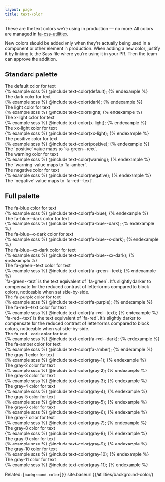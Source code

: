 ```yaml
---
layout: page
title: text-color
---
```


These are the text colors we’re using in production — no more. All colors are managed in [fa-css-utilities](https://github.com/fac/fa-css-utilities).

New colors should be added only when they’re actually being used in a component or other element in production. When adding a new color, justify it by linking to the Sass file where you’re using it in your PR. Then the team can approve the addition.

## Standard palette

<div class="SwatchGroup">

  <div class="DocsExample DocsExample--render--hidden">
    <div class="DocsExample-preview DocsExample-preview--text-color--default">
      The default color for text
    </div>
{% example scss %}
@include text-color(default);
{% endexample %}
  </div>

  <div class="DocsExample DocsExample--render--hidden">
    <div class="DocsExample-preview DocsExample-preview--text-color--dark">
      The dark color for text
    </div>
{% example scss %}
@include text-color(dark);
{% endexample %}
  </div>

  <div class="DocsExample DocsExample--render--hidden">
    <div class="DocsExample-preview DocsExample-preview--text-color--light">
      The light color for text
    </div>
{% example scss %}
@include text-color(light);
{% endexample %}
  </div>

  <div class="DocsExample DocsExample--render--hidden">
    <div class="DocsExample-preview DocsExample-preview--text-color--x-light">
      The x-light color for text
    </div>
{% example scss %}
@include text-color(x-light);
{% endexample %}
  </div>

  <div class="DocsExample DocsExample--render--hidden">
    <div class="DocsExample-preview DocsExample-preview--text-color--xx-light">
      The xx-light color for text
    </div>
{% example scss %}
@include text-color(xx-light);
{% endexample %}
  </div>

  <div class="DocsExample DocsExample--render--hidden">
    <div class="DocsExample-preview DocsExample-preview--text-color--positive">
      The positive color for text
    </div>
{% example scss %}
@include text-color(positive);
{% endexample %}
    <div class="DocsExample-comment">
      The `positive` value maps to `fa-green--text`.
    </div>
  </div>

  <div class="DocsExample DocsExample--render--hidden">
    <div class="DocsExample-preview DocsExample-preview--text-color--warning">
      The warning color for text
    </div>
{% example scss %}
@include text-color(warning);
{% endexample %}
    <div class="DocsExample-comment">
      The `warning` value maps to `fa-amber`.
    </div>
  </div>

  <div class="DocsExample DocsExample--render--hidden">
    <div class="DocsExample-preview DocsExample-preview--text-color--negative">
      The negative color for text
    </div>
{% example scss %}
@include text-color(negative);
{% endexample %}
    <div class="DocsExample-comment">
      The `negative` value maps to `fa-red--text`.
    </div>
  </div>

</div>


## Full palette

<div class="SwatchGroup">

  <div class="DocsExample DocsExample--render--hidden">
    <div class="DocsExample-preview DocsExample-preview--text-color--fa-blue">
      The fa-blue color for text
    </div>
  {% example scss %}
@include text-color(fa-blue);
{% endexample %}
  </div>

  <div class="DocsExample DocsExample--render--hidden">
    <div class="DocsExample-preview DocsExample-preview--text-color--fa-blue--dark">
      The fa-blue--dark color for text
    </div>
  {% example scss %}
@include text-color(fa-blue--dark);
{% endexample %}
  </div>

  <div class="DocsExample DocsExample--render--hidden">
    <div class="DocsExample-preview DocsExample-preview--text-color--fa-blue--x-dark">
      The fa-blue--x-dark color for text
    </div>
  {% example scss %}
@include text-color(fa-blue--x-dark);
{% endexample %}
  </div>

  <div class="DocsExample DocsExample--render--hidden">
    <div class="DocsExample-preview DocsExample-preview--text-color--fa-blue--xx-dark">
      The fa-blue--xx-dark color for text
    </div>
  {% example scss %}
@include text-color(fa-blue--xx-dark);
{% endexample %}
  </div>

  <div class="DocsExample DocsExample--render--hidden">
    <div class="DocsExample-preview DocsExample-preview--text-color--fa-green--text">
      The fa-green--text color for text
    </div>
    {% example scss %}
@include text-color(fa-green--text);
    {% endexample %}
    <div class="DocsExample-comment">
      `fa-green--text` is the text equivalent of `fa-green`. It’s slightly darker to compensate for the reduced contrast of letterforms compared to block colors, noticeable when sat side-by-side.
    </div>
  </div>

  <div class="DocsExample DocsExample--render--hidden">
    <div class="DocsExample-preview DocsExample-preview--text-color--fa-purple">
      The fa-purple color for text
    </div>
  {% example scss %}
@include text-color(fa-purple);
{% endexample %}
  </div>

  <div class="DocsExample DocsExample--render--hidden">
    <div class="DocsExample-preview DocsExample-preview--text-color--fa-red--text">
      The fa-red--text color for text
    </div>
    {% example scss %}
@include text-color(fa-red--text);
    {% endexample %}
    <div class="DocsExample-comment">
      `fa-red--text` is the text equivalent of `fa-red`. It’s slightly darker to compensate for the reduced contrast of letterforms compared to block colors, noticeable when sat side-by-side.
    </div>
  </div>

  <div class="DocsExample DocsExample--render--hidden">
    <div class="DocsExample-preview DocsExample-preview--text-color--fa-red--dark">
      The fa-red--dark color for text
    </div>
  {% example scss %}
@include text-color(fa-red--dark);
{% endexample %}
  </div>

  <div class="DocsExample DocsExample--render--hidden">
    <div class="DocsExample-preview DocsExample-preview--text-color--fa-amber">
      The fa-amber color for text
    </div>
  {% example scss %}
@include text-color(fa-amber);
{% endexample %}
  </div>

  <div class="DocsExample DocsExample--render--hidden">
    <div class="DocsExample-preview DocsExample-preview--text-color--gray-1">
      The gray-1 color for text
    </div>
  {% example scss %}
@include text-color(gray-1);
{% endexample %}
  </div>

  <div class="DocsExample DocsExample--render--hidden">
    <div class="DocsExample-preview DocsExample-preview--text-color--gray-2">
      The gray-2 color for text
    </div>
  {% example scss %}
@include text-color(gray-2);
{% endexample %}
  </div>

  <div class="DocsExample DocsExample--render--hidden">
    <div class="DocsExample-preview DocsExample-preview--text-color--gray-3">
      The gray-3 color for text
    </div>
  {% example scss %}
@include text-color(gray-3);
{% endexample %}
  </div>

  <div class="DocsExample DocsExample--render--hidden">
    <div class="DocsExample-preview DocsExample-preview--text-color--gray-4">
      The gray-4 color for text
    </div>
  {% example scss %}
@include text-color(gray-4);
{% endexample %}
  </div>

  <div class="DocsExample DocsExample--render--hidden">
    <div class="DocsExample-preview DocsExample-preview--text-color--gray-5">
      The gray-5 color for text
    </div>
  {% example scss %}
@include text-color(gray-5);
{% endexample %}
  </div>

  <div class="DocsExample DocsExample--render--hidden">
    <div class="DocsExample-preview DocsExample-preview--text-color--gray-6">
      The gray-6 color for text
    </div>
  {% example scss %}
@include text-color(gray-6);
{% endexample %}
  </div>

  <div class="DocsExample DocsExample--render--hidden">
    <div class="DocsExample-preview DocsExample-preview--text-color--gray-7">
      The gray-7 color for text
    </div>
  {% example scss %}
@include text-color(gray-7);
{% endexample %}
  </div>

  <div class="DocsExample DocsExample--render--hidden">
    <div class="DocsExample-preview DocsExample-preview--text-color--gray-8">
      The gray-8 color for text
    </div>
  {% example scss %}
@include text-color(gray-8);
{% endexample %}
  </div>

  <div class="DocsExample DocsExample--render--hidden">
    <div class="DocsExample-preview DocsExample-preview--text-color--gray-9">
      The gray-9 color for text
    </div>
  {% example scss %}
@include text-color(gray-9);
{% endexample %}
  </div>

  <div class="DocsExample DocsExample--render--hidden">
    <div class="DocsExample-preview DocsExample-preview--text-color--gray-10">
      The gray-10 color for text
    </div>
  {% example scss %}
@include text-color(gray-10);
{% endexample %}
  </div>

  <div class="DocsExample DocsExample--render--hidden">
    <div class="DocsExample-preview DocsExample-preview--text-color--gray-11">
      The gray-11 color for text
    </div>
  {% example scss %}
@include text-color(gray-11);
{% endexample %}
  </div>

</div>

Related: [`background-color`]({{ site.baseurl }}/utilities/background-color/)
